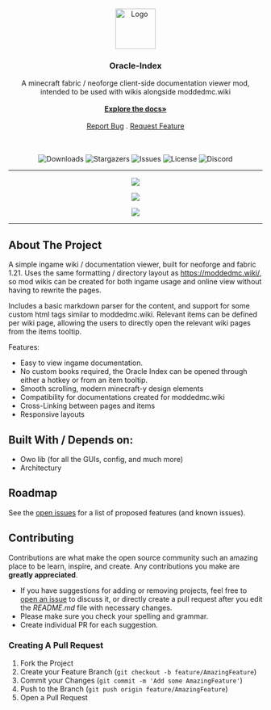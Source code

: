 <br/>
<p align="center">
  <a href="https://github.com/rearth/Oracle-Index">
    <img src="https://github.com/user-attachments/assets/eaeb76b2-3597-4128-96aa-bec9ba02c5c9" alt="Logo" width="80" height="80">
  </a>

<h3 align="center">Oracle-Index</h3>

<div align="center">
  A minecraft fabric / neoforge client-side documentation viewer mod, intended to be used with wikis alongside moddedmc.wiki
  <br/>
  <br/>
  <a href="https://moddedmc.wiki/en/project/oritech/docs"><strong>Explore the docs»</strong></a>
  <br/>
  <br/>
  <a href="https://github.com/rearth/Oracle_Index/issues">Report Bug</a>
  .
  <a href="https://github.com/rearth/Oracle_Index/issues">Request Feature</a>
  <br/>
  <br/>
  <br/>

![Downloads](https://img.shields.io/github/downloads/rearth/Oracle-Index/total) ![Stargazers](https://img.shields.io/github/stars/rearth/Oracle-Index?style=social) ![Issues](https://img.shields.io/github/issues/rearth/Oracle-Index) ![License](https://img.shields.io/github/license/rearth/Oracle-Index) ![Discord](https://img.shields.io/discord/1233448016128512082)

</div>

---
<p align="center">
  <img src="https://github.com/user-attachments/assets/6ec59a62-f68a-4a61-908b-cfc4480503b9" />
</p>
<p align="center">
  <img src="https://github.com/user-attachments/assets/e2649e0e-4827-46df-8309-adbafe2d1730" />
</p>
<p align="center">
  <img src="https://github.com/user-attachments/assets/615fca18-fd3a-4537-b980-d08f4ae0fd60" />
</p>

---

## About The Project

A simple ingame wiki / documentation viewer, built for neoforge and fabric 1.21. Uses the same formatting / directory layout as https://moddedmc.wiki/,
so mod wikis can be created for both ingame usage and online view without having to rewrite the pages.

Includes a basic markdown parser for the content, and support for some custom html tags similar to moddedmc.wiki. Relevant items can be defined per wiki page, allowing
the users to directly open the relevant wiki pages from the items tooltip.

Features:
- Easy to view ingame documentation.
- No custom books required, the Oracle Index can be opened through either a hotkey or from an item tooltip.
- Smooth scrolling, modern minecraft-y design elements
- Compatibility for documentations created for moddedmc.wiki
- Cross-Linking between pages and items
- Responsive layouts

## Built With / Depends on:
- Owo lib (for all the GUIs, config, and much more)
- Architectury

## Roadmap

See the [open issues](https://github.com/rearth/Oracle-Index/issues) for a list of proposed features (and known issues).

## Contributing

Contributions are what make the open source community such an amazing place to be learn, inspire, and create. Any
contributions you make are **greatly appreciated**.

* If you have suggestions for adding or removing projects, feel free
  to [open an issue](https://github.com/rearth/Oracle-Index/issues/new) to discuss it, or directly create a pull request
  after you edit the *README.md* file with necessary changes.
* Please make sure you check your spelling and grammar.
* Create individual PR for each suggestion.

### Creating A Pull Request

1. Fork the Project
2. Create your Feature Branch (`git checkout -b feature/AmazingFeature`)
3. Commit your Changes (`git commit -m 'Add some AmazingFeature'`)
4. Push to the Branch (`git push origin feature/AmazingFeature`)
5. Open a Pull Request
